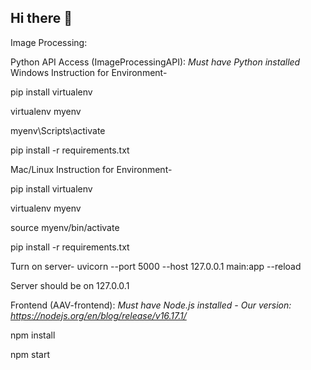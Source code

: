 ## Hi there 👋

<!--

**Here are some ideas to get you started:**

🙋‍♀️ A short introduction - what is your organization all about?
🌈 Contribution guidelines - how can the community get involved?
👩‍💻 Useful resources - where can the community find your docs? Is there anything else the community should know?
🍿 Fun facts - what does your team eat for breakfast?
🧙 Remember, you can do mighty things with the power of [Markdown](https://docs.github.com/github/writing-on-github/getting-started-with-writing-and-formatting-on-github/basic-writing-and-formatting-syntax)
-->

Image Processing:



Python API Access (ImageProcessingAPI):
*Must have Python installed*
Windows Instruction for Environment-

  pip install virtualenv

  virtualenv myenv

  myenv\Scripts\activate

  pip install -r requirements.txt

Mac/Linux Instruction for Environment-

  pip install virtualenv

  virtualenv myenv

  source myenv/bin/activate
  
  pip install -r requirements.txt
  
  
Turn on server-
  uvicorn --port 5000 --host 127.0.0.1 main:app --reload
  
  Server should be on 127.0.0.1


Frontend (AAV-frontend):
*Must have Node.js installed - Our version: https://nodejs.org/en/blog/release/v16.17.1/*

  npm install
  
  npm start



